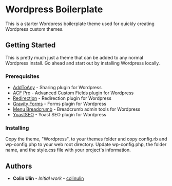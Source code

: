 # Wordpress Boilerplate

This is a starter Wordpress boilerplate theme used for quickly creating Wordpress custom themes.

## Getting Started

This is pretty much just a theme that can be added to any normal Wordpress install. Go ahead and start out by installing Wordpress locally.

### Prerequisites

* [AddToAny](https://wordpress.org/plugins/add-to-any/) - Sharing plugin for Wordpress
* [ACF Pro](https://www.advancedcustomfields.com/pro/) - Advanced Custom Fields plugin for Wordpress
* [Redirection](https://wordpress.org/plugins/redirection/) - Redirection plugin for Wordpress
* [Gravity Forms](https://www.gravityforms.com/) - Forms plugin for Wordpress
* [Menu Breadcrumb](https://wordpress.org/plugins/menu-breadcrumb/) - Breadcrumb admin tools for Wordpress
* [YoastSEO](https://wordpress.org/plugins/wordpress-seo/) - Yoast SEO plugin for Wordpress

### Installing

Copy the theme, "Wordpress", to your themes folder and copy config.rb and wp-config.php to your web root directory. Update wp-config.php, the folder name, and the style.css file with your project's information.

## Authors

* **Colin Ulin** - *Initial work* - [colinulin](https://github.com/colinulin)
